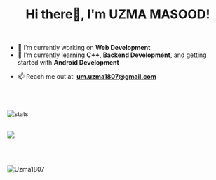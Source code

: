 <h1 align="center"> Hi there👋, I'm UZMA MASOOD!</h1>

<!--
**Uzma1807/Uzma1807** is a ✨ _special_ ✨ repository because its `README.md` (this file) appears on your GitHub profile.

Here are some ideas to get you started:
-->

</br>


- 🔭 I’m currently working on **Web Development**
- 🌱 I’m currently learning **C++**, **Backend Development**, and getting started with **Android Development** 

<!--
- 👯 I’m looking to collaborate on ...
- 🤔 I’m looking for help with ...
- 💬 Ask me about ...
- 📫 How to reach me: ...
- 😄 Pronouns: ...
- ⚡ Fun fact: ...
-->
- 📫 Reach me out at: **um.uzma1807@gmail.com**

</br>
</br>


![stats](https://github-readme-stats.vercel.app/api?username=Uzma1807&theme=radical&hide=issues&count_private=true&show_icons=true)

</br>

<div>
    <a href="https://github.com/anuraghazra/github-readme-stats">
      <img src="https://github-readme-stats.vercel.app/api/top-langs/?username=Uzma1807&text_color=ffffff&icon_color=61dafb&bg_color=20232a&langs_count=8&layout=compact&border_color=61dafb&hide_border=true"
      />
    </a>
  </div>

</br></br>

<p align="left"> <img src="https://komarev.com/ghpvc/?username=Uzma1807&label=Profile%20views&color=0e75b6&style=flat" alt="Uzma1807" /> </p>



